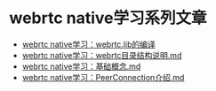 [webrtc.lib的编译-link]: https://raw.githubusercontent.com/barry-ran/learn_webrtc/master/doc/webrtc%20native%E5%AD%A6%E4%B9%A0%EF%BC%9Awebrtc.lib%E7%9A%84%E7%BC%96%E8%AF%91.md

[webrtc目录结构说明-link]: https://raw.githubusercontent.com/barry-ran/learn_webrtc/master/doc/webrtc%20native%E5%AD%A6%E4%B9%A0%EF%BC%9Awebrtc%E7%9B%AE%E5%BD%95%E7%BB%93%E6%9E%84%E8%AF%B4%E6%98%8E.md

[基础概念-link]: https://raw.githubusercontent.com/barry-ran/learn_webrtc/master/doc/webrtc%20native%E5%AD%A6%E4%B9%A0%EF%BC%9A%E5%9F%BA%E7%A1%80%E6%A6%82%E5%BF%B5.md

[PeerConnection介绍-link]: https://raw.githubusercontent.com/barry-ran/learn_webrtc/master/doc/webrtc%20native%E5%AD%A6%E4%B9%A0%EF%BC%9APeerConnection%E4%BB%8B%E7%BB%8D.md

[-link]: https://raw.githubusercontent.com/barry-ran/learn_webrtc/master/doc/


# webrtc native学习系列文章

- [webrtc native学习：webrtc.lib的编译](webrtc.lib的编译-link)
- [webrtc native学习：webrtc目录结构说明.md](webrtc目录结构说明-link)
- [webrtc native学习：基础概念.md](基础概念-link)
- [webrtc native学习：PeerConnection介绍.md](PeerConnection介绍-link)

